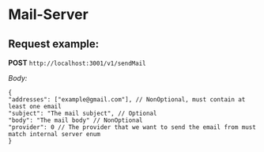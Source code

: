 # Mail-Server

## Request example:

**POST** `http://localhost:3001/v1/sendMail`

_Body:_

```
{
"addresses": ["example@gmail.com"], // NonOptional, must contain at least one email
"subject": "The mail subject", // Optional
"body": "The mail body" // NonOptional
"provider": 0 // The provider that we want to send the email from must match internal server enum
}
```
